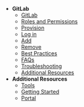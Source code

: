 - **GitLab**
  - [GitLab](gitlab/gitlab-overview)
  -	[Roles and Permissions](gitlab/gitlab-roles-and-permissions)
  - [Provision](gitlab/gitlab-provision)
  - [Log in](gitlab/gitlab-login)
  -	[Add](gitlab/gitlab-add)
  -	[Remove](gitlab/gitlab-remove)
  - [Best Practices](gitlab/gitlab-best-practices)
  - [FAQs](gitlab/gitlab-faqs)
  - [Troubleshooting](gitlab/gitlab-troubleshooting)
  - [Additional Resources](gitlab/gitlab-additional-resources)        
- **Additional Resources**
  - [Tools](https://docs.developer.tech.gov.sg/docs/ship-hats-tools/#/tools-overview)
  - [Getting Started](https://docs.developer.tech.gov.sg/docs/ship-hats-getting-started/#/)
  - [Portal](https://docs.developer.tech.gov.sg/docs/ship-hats-portal/#/ship-hats-portal-overview)

<!--

- **GitLab**
  - [GitLab](gitlab/gitlab-overview)
  -	[User Journey](gitlab/gitlab-user-journey)
  -	[Roles and Permissions](gitlab/gitlab-roles-and-permissions)
  - [Provision](gitlab/gitlab-provision)
  - [Access](gitlab/gitlab-access)
  -	[Add](gitlab/gitlab-add)
  -	[Modify](gitlab/gitlab-modify)
  -	[Remove](gitlab/gitlab-remove)
  - [Best Practices](gitlab/gitlab-best-practices)
  - [FAQs](gitlab/gitlab-faqs)
  - [Troubleshooting](gitlab/gitlab-troubleshooting)
  - [Additional Resources](gitlab/gitlab-additional-resources)        
- **Additional Resources**
  - [Tools](https://docs.developer.tech.gov.sg/docs/ship-hats-tools/#/tools-overview)
  - [Getting Started](https://docs.developer.tech.gov.sg/docs/ship-hats-getting-started/#/)
  - [Portal](https://docs.developer.tech.gov.sg/docs/ship-hats-portal/#/ship-hats-portal-overview)

-->  
